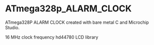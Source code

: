 # ATmega328p_ALARM_CLOCK
ATmega328P ALARM CLOCK created with bare metal C and Microchip Studio.

16 MHz clock frequency
hd44780 LCD library
